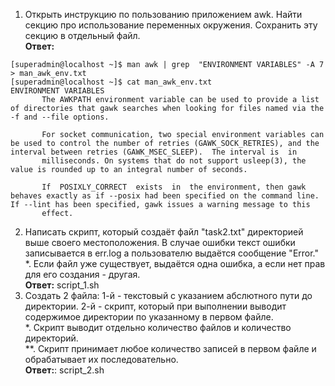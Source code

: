 1. Открыть инструкцию по пользованию приложением awk. Найти секцию про использование переменных окружения. Сохранить эту секцию в отдельный файл.<br/>
**Ответ:**
```
[superadmin@localhost ~]$ man awk | grep  "ENVIRONMENT VARIABLES" -A 7 > man_awk_env.txt
[superadmin@localhost ~]$ cat man_awk_env.txt 
ENVIRONMENT VARIABLES
       The AWKPATH environment variable can be used to provide a list of directories that gawk searches when looking for files named via the -f and --file options.

       For socket communication, two special environment variables can be used to control the number of retries (GAWK_SOCK_RETRIES), and the interval between retries (GAWK_MSEC_SLEEP).  The interval is  in
       milliseconds. On systems that do not support usleep(3), the value is rounded up to an integral number of seconds.

       If  POSIXLY_CORRECT  exists  in  the environment, then gawk behaves exactly as if --posix had been specified on the command line.  If --lint has been specified, gawk issues a warning message to this
       effect.
```
2. Написать скрипт, который создаёт файл "task2.txt" директорией выше своего местоположения. В случае ошибки текст ошибки записывается в err.log а пользователю выдаётся сообщение "Error."<br/>
\*. Если файл уже существует, выдаётся одна ошибка, а если нет прав для его создания - другая.<br/>
**Ответ:**
script_1.sh
3. Создать 2 файла: 1-й - текстовый с указанием абслютного пути до директории. 2-й - скрипт, который при выполнении выводит содержимое директории по указанному в первом файле.<br/>
\*. Скрипт выводит отдельно количество файлов и количество директорий.<br/>
\**. Скрипт принимает любое количество записей в первом файле и обрабатывает их последовательно.<br/>
**Ответ:**:
script_2.sh